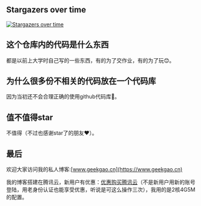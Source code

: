 ## Stargazers over time
[![Stargazers over time](https://starchart.cc/gaopu/Java.svg)](https://starchart.cc/gaopu/Java)

## 这个仓库内的代码是什么东西
都是以前上大学时自己写的一些东西，有的为了交作业，有的为了玩😊。

## 为什么很多份不相关的代码放在一个代码库
因为当初还不会合理正确的使用github代码库🙉。

## 值不值得star
不值得（不过也感谢star了的朋友❤️）。

## 最后
欢迎大家访问我的私人博客:[www.geekgao.cn](https://www.geekgao.cn)

我的博客搭建在腾讯云，新用户有优惠：[优惠购买腾讯云](https://curl.qcloud.com/JNxboKJ3)（不是新用户用新的账号登陆，用老身份认证也能享受优惠，听说是可这么操作三次），我用的是2核4G5M的配置。
